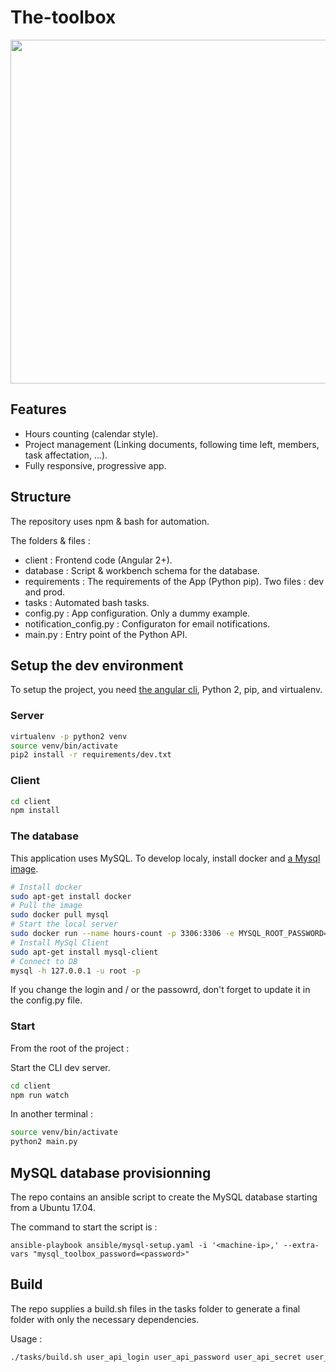# The-toolbox

<p align="center">
  <img src="https://user-images.githubusercontent.com/16439060/33559904-3fd4c226-d8dc-11e7-87e4-ec6d7369cf41.png" width="550">
</p>

## Features

- Hours counting (calendar style).
- Project management (Linking documents, following time left, members, task affectation, ...).
- Fully responsive, progressive app.

## Structure

The repository uses npm & bash for automation.

The folders & files :
- client : Frontend code (Angular 2+).
- database : Script & workbench schema for the database.
- requirements : The requirements of the App (Python pip). Two files : dev and prod.
- tasks : Automated bash tasks.
- config.py : App configuration. Only a dummy example.
- notification_config.py : Configuraton for email notifications.
- main.py : Entry point of the Python API.


## Setup the dev environment

To setup the project, you need [the angular cli](https://cli.angular.io/), Python 2, pip, and virtualenv.

### Server

```bash
virtualenv -p python2 venv
source venv/bin/activate
pip2 install -r requirements/dev.txt
```

### Client 
```bash
cd client
npm install
```

### The database

This application uses MySQL. To develop localy, install docker and [a Mysql image](https://hub.docker.com/_/mysql/).

```bash
# Install docker
sudo apt-get install docker
# Pull the image
sudo docker pull mysql
# Start the local server
sudo docker run --name hours-count -p 3306:3306 -e MYSQL_ROOT_PASSWORD=localroot1234 -d mysql
# Install MySql Client
sudo apt-get install mysql-client
# Connect to DB
mysql -h 127.0.0.1 -u root -p
```

If you change the login and / or the passowrd, don't forget to update it in the config.py file.

### Start

From the root of the project :

Start the CLI dev server.
```bash
cd client
npm run watch
```
In another terminal : 
```bash
source venv/bin/activate
python2 main.py
```

## MySQL database provisionning

The repo contains an ansible script to create the MySQL database starting from a Ubuntu 17.04.

The command to start the script is :
```
ansible-playbook ansible/mysql-setup.yaml -i '<machine-ip>,' --extra-vars "mysql_toolbox_password=<password>"
```

## Build

The repo supplies a build.sh files in the tasks folder to generate a final folder with only the necessary dependencies.

Usage :

```bash
./tasks/build.sh user_api_login user_api_password user_api_secret user_api_host db_api_login db_api_password db_api_host
```